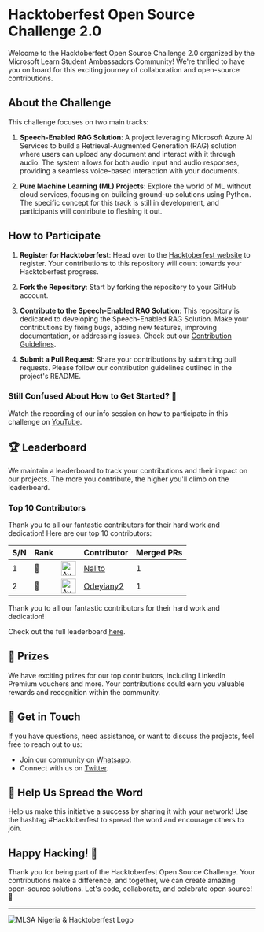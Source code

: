 # **Hacktoberfest Open Source Challenge 2.0**

Welcome to the Hacktoberfest Open Source Challenge 2.0 organized by the Microsoft Learn Student Ambassadors Community! We're thrilled to have you on board for this exciting journey of collaboration and open-source contributions.

## **About the Challenge**

This challenge focuses on two main tracks:

1. **Speech-Enabled RAG Solution**: A project leveraging Microsoft Azure AI Services to build a Retrieval-Augmented Generation (RAG) solution where users can upload any document and interact with it through audio. The system allows for both audio input and audio responses, providing a seamless voice-based interaction with your documents.

2. **Pure Machine Learning (ML) Projects**: Explore the world of ML without cloud services, focusing on building ground-up solutions using Python. The specific concept for this track is still in development, and participants will contribute to fleshing it out.

## **How to Participate**

1. **Register for Hacktoberfest**: Head over to the [Hacktoberfest website](https://hacktoberfest.com/) to register. Your contributions to this repository will count towards your Hacktoberfest progress.

2. **Fork the Repository**: Start by forking the repository to your GitHub account.

3. **Contribute to the Speech-Enabled RAG Solution**: This repository is dedicated to developing the Speech-Enabled RAG Solution. Make your contributions by fixing bugs, adding new features, improving documentation, or addressing issues. Check out our [Contribution Guidelines](CONTRIBUTING.md).

4. **Submit a Pull Request**: Share your contributions by submitting pull requests. Please follow our contribution guidelines outlined in the project's README.

### **Still Confused About How to Get Started? 🤔**
Watch the recording of our info session on how to participate in this challenge on [YouTube](https://www.youtube.com/watch?v=7QKdghxH06M&t=1192s).

## **🏆 Leaderboard**

We maintain a leaderboard to track your contributions and their impact on our projects. The more you contribute, the higher you'll climb on the leaderboard.

<!-- Section Start -->
### Top 10 Contributors

Thank you to all our fantastic contributors for their hard work and dedication! Here are our top 10 contributors:

| S/N | Rank || Contributor | Merged PRs |
|--| ---- | -- |----------- | ---------- |
| 1 | 🥇 | <img src='https://avatars.githubusercontent.com/u/71222572?v=4' alt='Avatar' width='30' height='30'> | [Nalito](https://github.com/Nalito) | 1 |
| 2 | 🥇 | <img src='https://avatars.githubusercontent.com/u/108756842?v=4' alt='Avatar' width='30' height='30'> | [Odeyiany2](https://github.com/Odeyiany2) | 1 |

Thank you to all our fantastic contributors for their hard work and dedication!

<!-- Section End -->

Check out the full leaderboard [here](LEADERBOARD.md).

## **🥇 Prizes**

We have exciting prizes for our top contributors, including LinkedIn Premium vouchers and more. Your contributions could earn you valuable rewards and recognition within the community.

## **💬 Get in Touch**

If you have questions, need assistance, or want to discuss the projects, feel free to reach out to us:

- Join our community on [Whatsapp](WHATSAPP_COMMUNITIES.md).
- Connect with us on [Twitter](https://twitter.com/mlsanigeria).

## **📣 Help Us Spread the Word**

Help us make this initiative a success by sharing it with your network! Use the hashtag #Hacktoberfest to spread the word and encourage others to join.

## **Happy Hacking! 🎉**

Thank you for being part of the Hacktoberfest Open Source Challenge. Your contributions make a difference, and together, we can create amazing open-source solutions. Let's code, collaborate, and celebrate open source! 🚀

---

![MLSA Nigeria & Hacktoberfest Logo](https://github.com/mlsanigeria/AI-Hacktober-MLSA/assets/64220829/ba0153a7-df46-4a07-8f32-7d11e2295046)








